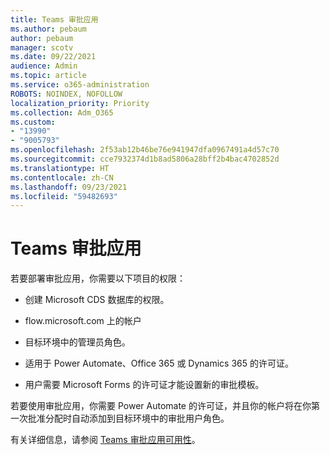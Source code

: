 ```yaml
---
title: Teams 审批应用
ms.author: pebaum
author: pebaum
manager: scotv
ms.date: 09/22/2021
audience: Admin
ms.topic: article
ms.service: o365-administration
ROBOTS: NOINDEX, NOFOLLOW
localization_priority: Priority
ms.collection: Adm_O365
ms.custom:
- "13990"
- "9005793"
ms.openlocfilehash: 2f53ab12b46be76e941947dfa0967491a4d57c70
ms.sourcegitcommit: cce7932374d1b8ad5806a28bff2b4bac4702852d
ms.translationtype: HT
ms.contentlocale: zh-CN
ms.lasthandoff: 09/23/2021
ms.locfileid: "59482693"
---
```

# <a name="teams-approvals-app"></a>Teams 审批应用

若要部署审批应用，你需要以下项目的权限：

- 创建 Microsoft CDS 数据库的权限。

- flow.microsoft.com 上的帐户

- 目标环境中的管理员角色。

- 适用于 Power Automate、Office 365 或 Dynamics 365 的许可证。

- 用户需要 Microsoft Forms 的许可证才能设置新的审批模板。

若要使用审批应用，你需要 Power Automate 的许可证，并且你的帐户将在你第一次批准分配时自动添加到目标环境中的审批用户角色。

有关详细信息，请参阅 [Teams 审批应用可用性](https://docs.microsoft.com/microsoftteams/approval-admin)。